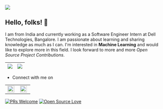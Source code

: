 


![](https://komarev.com/ghpvc/?username=somya1212&color=79b8ff)


## Hello, folks! :woman:
I am from India and currently working as a Software Engineer Intern at Dell Technologies, Bangalore. I am passionate about learning and sharing knowledge as much as I can.
I'm interested in **Machine Learning** and would like to explore more in this field. I look forward to more and more *Open Source Project Contributions*. 






|<img src="https://github-readme-stats.vercel.app/api?username=somya1212&&show_icons=true&count_private=true"/>|<img src="https://github-readme-streak-stats.herokuapp.com/?user=somya1212"/>|
|---|---|

- Connect with me on 
<table>
   <tr>
      <td>
         <a href="https://www.linkedin.com/in/somyasbharti/">
            <img align="left" alt="somyasbharti | Linkedin" width="22px" src="https://cdn.jsdelivr.net/npm/simple-icons@v3/icons/linkedin.svg" />
         </a>
      </td>
      <td>
         <a href="https://twitter.com/somya1212_">
            <img align="left" alt="somya1212_ | Twitter" width="22px" src="https://cdn.jsdelivr.net/npm/simple-icons@v3/icons/twitter.svg" />
         </a>
      </td>
   </tr>
</table>


[![PRs Welcome](https://img.shields.io/badge/PRs-welcome-brightgreen.svg?style=flat&logo=github)](https://github.com/somya1212/)  [![Open Source Love](https://badges.frapsoft.com/os/v2/open-source.svg?v=103)](https://github.com/somya1212/)


